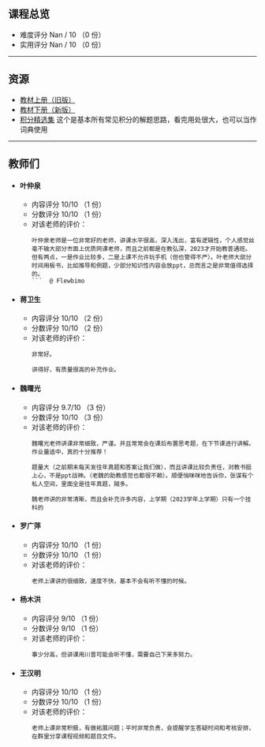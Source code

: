 ## 课程总览  
- 难度评分 Nan / 10 （0 份）  
- 实用评分 Nan / 10 （0 份）  

---

## 资源  
- [教材上册（旧版）](https://file.uhsea.com/2403/6254f79727b4b6adf5de40dfc17c824aCP.pdf)  
- [教材下册（新版）](https://file.uhsea.com/2403/bbd8023aef77194d350e0708d5326b60BN.pdf)  
- [积分精选集](https://file.uhsea.com/2403/e06abf5ce083bd559e22b72725522f05HI.pdf) 这个是基本所有常见积分的解题思路，看完用处很大，也可以当作词典使用  

---

## 教师们  
- #### 叶仲泉  
    - 内容评分 10/10 （1 份）  
    - 分数评分 10/10 （1 份）  
    - 对该老师的评价：  
        ```
        叶仲泉老师是一位非常好的老师，讲课水平很高，深入浅出，富有逻辑性，个人感觉丝毫不输大部分市面上优质网课老师，而且之前都是在教弘深，2023才开始教普通班。但有两点，一是作业比较多，二是上课不允许玩手机（但也管得不严）。叶老师大部分时间用板书，比如推导和例题，少部分知识性内容会放ppt，总而言之是非常值得选择的。
        ```  @ Flewbimo  
- #### 蒋卫生  
    - 内容评分 10/10 （2 份）  
    - 分数评分 10/10 （2 份）  
    - 对该老师的评价：  
        ```
        非常好。
        ```  
        ```
        讲得好，有质量很高的补充作业。
        ```  
- #### 魏曙光  
    - 内容评分 9.7/10 （3 份）  
    - 分数评分 10/10 （3 份）  
    - 对该老师的评价：  
        ```
        魏曙光老师讲课非常细致，严谨。并且常常会在课后布置思考题，在下节课进行讲解。作业量适中，真的十分推荐！
        ```  
        ```
        题量大（之前期末每天发往年真题和答案让我们做），而且讲课比较负责任，对教书挺上心，不是ppt战神。（老魏的助教感觉也都很不赖）。顺便悄咪咪地告诉你，张谋有个私人空间，里面全是往年真题，贼多。
        ```  
        ```
        魏老师讲的非常清晰，而且会补充许多内容，上学期（2023学年上学期）只有一个挂科的
        ```  
- #### 罗广萍
    - 内容评分 10/10 （1 份）  
    - 分数评分 10/10 （1 份）  
    - 对该老师的评价：  
        ```
        老师上课讲的很细致，速度不快，基本不会有听不懂的时候。
        ```  
- #### 杨木洪
    - 内容评分 9/10 （1 份）  
    - 分数评分 9/10 （1 份）  
    - 对该老师的评价：  
        ```
        事少分高，但讲课用川普可能会听不懂，需要自己下来多努力。
        ```  
- #### 王汉明
    - 内容评分 10/10 （1 份）  
    - 分数评分 10/10 （1 份）  
    - 对该老师的评价：  
        ```
        老师上课非常积极，有做拓展问题；平时非常负责，会提醒学生答疑时间和考核安排，在群里分享课程视频和题目文件。
        ```  